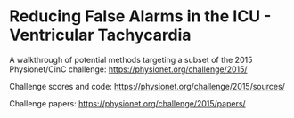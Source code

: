 # Reducing False Alarms in the ICU - Ventricular Tachycardia

A walkthrough of potential methods targeting a subset of the 2015 Physionet/CinC challenge: https://physionet.org/challenge/2015/

Challenge scores and code: https://physionet.org/challenge/2015/sources/

Challenge papers: https://physionet.org/challenge/2015/papers/
